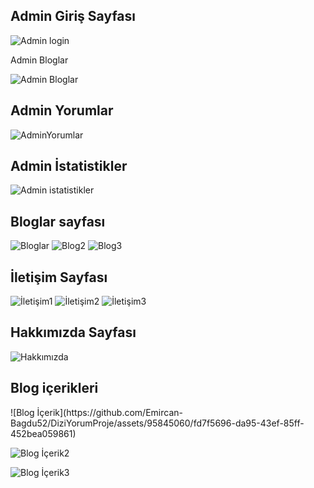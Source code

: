 <h2>Admin Giriş Sayfası</h2>

![Admin login](https://github.com/Emircan-Bagdu52/DiziYorumProje/assets/95845060/669c096f-a8af-441d-9094-678812d64199)

Admin Bloglar</h2>

![Admin Bloglar](https://github.com/Emircan-Bagdu52/DiziYorumProje/assets/95845060/ca62da21-1b75-42c5-8423-30564e185774)

<h2>Admin Yorumlar</h2>

![AdminYorumlar](https://github.com/Emircan-Bagdu52/DiziYorumProje/assets/95845060/953e083f-686e-4fcb-8319-e81339fb4cfc)


<h2>Admin İstatistikler </h2>

![Admin istatistikler](https://github.com/Emircan-Bagdu52/DiziYorumProje/assets/95845060/45369700-2a81-4184-b5eb-22dedee58f6c)

<h2>Bloglar sayfası</h2>

![Bloglar](https://github.com/Emircan-Bagdu52/DiziYorumProje/assets/95845060/a1267625-1db6-4aa7-8b7b-abea11822240)
![Blog2](https://github.com/Emircan-Bagdu52/DiziYorumProje/assets/95845060/924e630c-0f1c-4b33-a86c-54786a11c2c1)
![Blog3](https://github.com/Emircan-Bagdu52/DiziYorumProje/assets/95845060/216e807e-0144-4513-a330-8e81c0591928)

<h2>İletişim Sayfası</h2>

![İletişim1](https://github.com/Emircan-Bagdu52/DiziYorumProje/assets/95845060/1cd3fa1a-f81f-49de-b08c-444188e418fa)
![İletişim2](https://github.com/Emircan-Bagdu52/DiziYorumProje/assets/95845060/16cab606-00be-4de0-9a3c-129591207c1c)
![İletişim3](https://github.com/Emircan-Bagdu52/DiziYorumProje/assets/95845060/573c7fb5-37ec-4d27-ad13-274a7e72b53f)

<h2>Hakkımızda Sayfası</h2>

![Hakkımızda](https://github.com/Emircan-Bagdu52/DiziYorumProje/assets/95845060/1333c290-f1ea-41be-b5e0-d8410242467c)

<h2>Blog içerikleri</h2>
![Blog İçerik](https://github.com/Emircan-Bagdu52/DiziYorumProje/assets/95845060/fd7f5696-da95-43ef-85ff-452bea059861)

![Blog İçerik2](https://github.com/Emircan-Bagdu52/DiziYorumProje/assets/95845060/bd1e53d7-c7a8-48c8-9252-fd88986dc443)

![Blog İçerik3](https://github.com/Emircan-Bagdu52/DiziYorumProje/assets/95845060/b707d9b0-8ab9-4e17-9678-d242b782382a)
